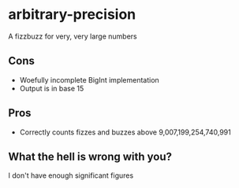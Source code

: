 # arbitrary-precision
A fizzbuzz for very, very large numbers

## Cons
 - Woefully incomplete BigInt implementation
 - Output is in base 15

## Pros
 - Correctly counts fizzes and buzzes above 9,007,199,254,740,991

## What the hell is wrong with you?
I don't have enough significant figures
